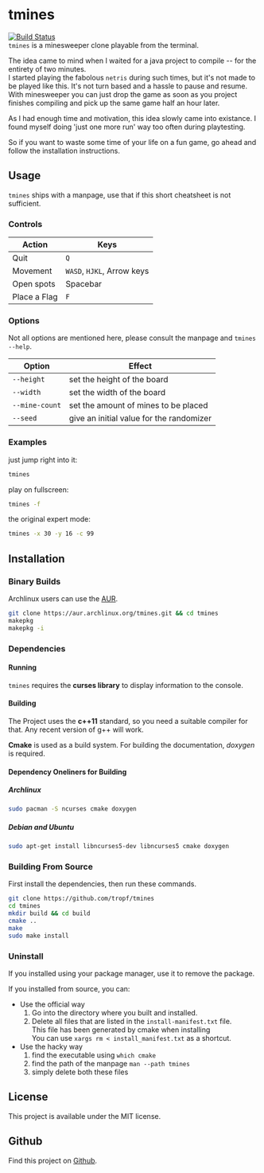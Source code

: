 # tmines
[![Build Status](https://travis-ci.org/tropf/tmines.svg?branch=master)](https://travis-ci.org/tropf/tmines)  
`tmines` is a minesweeper clone playable from the terminal.

The idea came to mind when I waited for a java project to compile -- for the entirety of two minutes.  
I started playing the fabolous `netris` during such times, but it's not made to be played like this.
It's not turn based and a hassle to pause and resume.
With minesweeper you can just drop the game as soon as you project finishes compiling and pick up the same game half an hour later.

As I had enough time and motivation, this idea slowly came into existance.
I found myself doing 'just one more run' way too often during playtesting.

So if you want to waste some time of your life on a fun game, go ahead and follow the installation instructions.

## Usage
`tmines` ships with a manpage, use that if this short cheatsheet is not sufficient.

### Controls
Action              | Keys
------------------- | --------------------------
Quit                | `Q`
Movement            | `WASD`, `HJKL`, Arrow keys
Open spots          | Spacebar
Place a Flag        | `F`

### Options
Not all options are mentioned here, please consult the manpage and `tmines --help`.

Option          | Effect
--------------- | ----------------------------------------
`--height`      | set the height of the board
`--width`       | set the width of the board
`--mine-count`  | set the amount of mines to be placed
`--seed`        | give an initial value for the randomizer

### Examples
just jump right into it:

```bash
tmines
```

play on fullscreen:

```bash
tmines -f
```

the original expert mode:

```bash
tmines -x 30 -y 16 -c 99
```

## Installation
### Binary Builds
Archlinux users can use the [AUR](https://aur.archlinux.org/packages/tmines/).

```bash
git clone https://aur.archlinux.org/tmines.git && cd tmines
makepkg
makepkg -i
```

### Dependencies
#### Running
`tmines` requires the **curses library** to display information to the console.
#### Building
The Project uses the **c++11** standard, so you need a suitable compiler for that. Any recent version of g++ will work.

**Cmake** is used as a build system. For building the documentation, *doxygen* is required.

#### Dependency Oneliners for Building
##### Archlinux
```bash
sudo pacman -S ncurses cmake doxygen
```
##### Debian and Ubuntu
```bash
sudo apt-get install libncurses5-dev libncurses5 cmake doxygen
```

### Building From Source
First install the dependencies, then run these commands.

```bash
git clone https://github.com/tropf/tmines
cd tmines
mkdir build && cd build
cmake ..
make
sudo make install
```

### Uninstall
If you installed using your package manager, use it to remove the package.

If you installed from source, you can:

- Use the official way
    1. Go into the directory where you built and installed.
    2. Delete all files that are listed in the `install-manifest.txt` file.  
        This file has been generated by cmake when installing  
        You can use `xargs rm < install_manifest.txt` as a shortcut.
- Use the hacky way
    1. find the executable using `which cmake`
    2. find the path of the manpage `man --path tmines`
    3. simply delete both these files

## License
This project is available under the MIT license.

## Github
Find this project on [Github](https://github.com/tropf/tmines).
